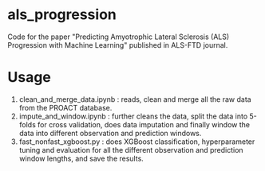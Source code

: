 # als_progression
Code for the paper "Predicting Amyotrophic Lateral Sclerosis (ALS) Progression with Machine Learning" published in ALS-FTD journal. 

# Usage
1. clean_and_merge_data.ipynb : reads, clean and merge all the raw data from the PROACT database.
2. impute_and_window.ipynb : further cleans the data, split the data into 5-folds for cross validation, does data imputation and finally window the data into different observation and prediction windows.
3. fast_nonfast_xgboost.py : does XGBoost classification, hyperparameter tuning and evaluation for all the different observation and prediction window lengths, and save the results.
